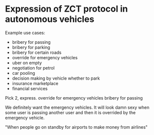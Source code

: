 # Expression of ZCT protocol in autonomous vehicles

Example use cases:
- bribery for passing
- bribery for parking
- bribery for certain roads
- override for emergency vehicles
- uber on empty
- negotiation for petrol
- car pooling
- decision making by vehicle whether to park
- insurance marketplace
- financial services

Pick 2, express.
override for emergency vehicles
bribery for passing

We definitely want the emergency vehicles. It will look damn sexy when some user is passing another user and then it is overrided by the emergency vehicle.


"When people go on standby for airports to make money from airlines"
